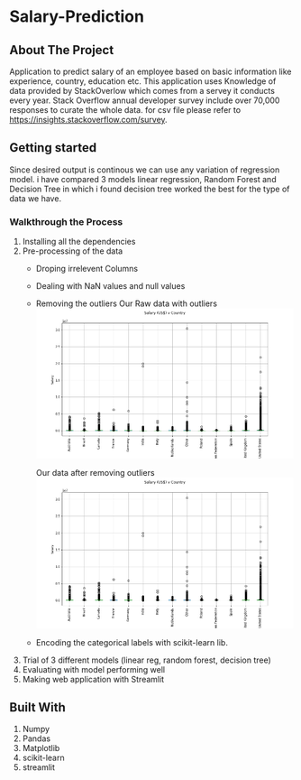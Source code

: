 # Salary-Prediction

<!-- ABOUT THE PROJECT -->
## About The Project

Application to predict salary of an employee based on basic information like experience, country, education etc. This application uses Knowledge of data provided by StackOverlow which comes from a servey
it conducts every year. Stack Overflow annual developer survey include over 70,000 responses to curate the whole data. for csv file please refer to https://insights.stackoverflow.com/survey.

## Getting started

Since desired output is continous we can use any variation of regression model. i have compared 3 models linear regression, Random Forest and Decision Tree in which i found decision tree worked the best for the type of data we have.

### Walkthrough the Process

1. Installing all the dependencies
2. Pre-processing of the data
    - Droping irrelevent Columns
    - Dealing with NaN values and null values
    - Removing the outliers
      Our Raw data with outliers
      <img src="Figures/outliers_before.png" alt="Alt text" title="Optional title">
      
      Our data after removing outliers
      <img src="Figures/outliers_before.png" alt="Alt text" title="Optional title">
    - Encoding the categorical labels with scikit-learn lib.
 3. Trial of 3 different models (linear reg, random forest, decision tree)
 4. Evaluating with model performing well
 5. Making web application with Streamlit
## Built With

1. Numpy
2. Pandas
3. Matplotlib
4. scikit-learn
5. streamlit
